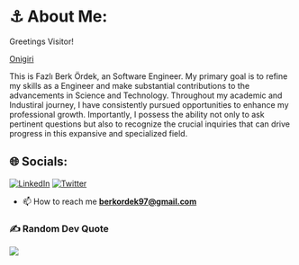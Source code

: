 # ⚓️  About Me:
Greetings  Visitor!




[Onigiri](https://github.com/fazliberkordek/FazliBerkOrdek/assets/76954796/aa27fc20-e53f-4df4-afd1-cead1a5b49eb)






This is Fazlı Berk Ördek, an Software Engineer. My primary goal is to refine my skills as a Engineer and make substantial contributions to the advancements in Science and Technology. Throughout my academic and Industiral journey, I have consistently pursued opportunities to enhance my professional growth. Importantly, I possess the ability not only to ask pertinent questions but also to recognize the crucial inquiries that can drive progress in this expansive and specialized field.

   
  
  


## 🌐 Socials:
[![LinkedIn](https://img.shields.io/badge/LinkedIn-%230077B5.svg?logo=linkedin&logoColor=white)](https://linkedin.com/in/fazli-berk-ordek) [![Twitter](https://img.shields.io/badge/Twitter-%231DA1F2.svg?logo=Twitter&logoColor=white)](https://twitter.com/FobkRed) 
- 📫 How to reach me **berkordek97@gmail.com**
  
### ✍️ Random Dev Quote
![](https://quotes-github-readme.vercel.app/api?type=horizontal&theme=tokyonight)





